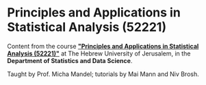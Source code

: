 # Principles and Applications in Statistical Analysis (52221)

Content from the course [**"Principles and Applications in Statistical Analysis (52221)"**](https://shnaton.huji.ac.il/index.php/NewSyl/52221/2/2024/) at The Hebrew University of Jerusalem, in the **Department of Statistics and Data Science**.

Taught by Prof. Micha Mandel; tutorials by Mai Mann and Niv Brosh.
